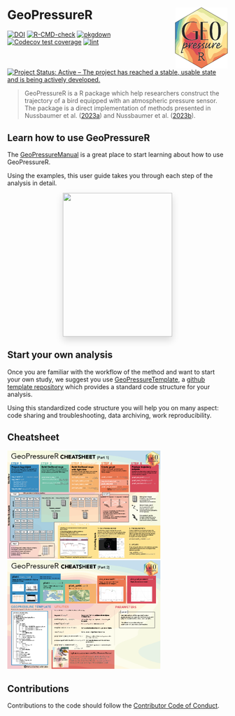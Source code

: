 
<!-- README.md is generated from README.Rmd. Please edit that file -->

# GeoPressureR <img src="man/figures/logo.png" align="right" height="139"/>

<!-- badges: start -->

[![DOI](https://zenodo.org/badge/DOI/10.5281/zenodo.7754457.svg)](https://doi.org/10.5281/zenodo.7754457)
[![R-CMD-check](https://github.com/Rafnuss/GeoPressureR/workflows/R-CMD-check/badge.svg)](https://github.com/Rafnuss/GeoPressureR/actions)
[![pkgdown](https://github.com/Rafnuss/GeoPressureR/actions/workflows/pkgdown.yaml/badge.svg)](https://github.com/Rafnuss/GeoPressureR/actions/workflows/pkgdown.yaml)
[![Codecov test
coverage](https://codecov.io/gh/Rafnuss/GeoPressureR/branch/master/graph/badge.svg)](https://app.codecov.io/gh/Rafnuss/GeoPressureR?branch=master)
[![lint](https://github.com/Rafnuss/GeoPressureR/actions/workflows/lint.yaml/badge.svg)](https://github.com/Rafnuss/GeoPressureR/actions/workflows/lint.yaml)
[![Project Status: Active – The project has reached a stable, usable
state and is being actively
developed.](https://www.repostatus.org/badges/latest/active.svg)](https://www.repostatus.org/#active)
<!-- badges: end -->

> GeoPressureR is a R package which help researchers construct the
> trajectory of a bird equipped with an atmospheric pressure sensor. The
> package is a direct implementation of methods presented in Nussbaumer
> et al. ([2023a](https://doi.org/10.1111/2041-210X.14043)) and
> Nussbaumer et al. ([2023b](https://doi.org/10.1111/2041-210X.14082)).

## Learn how to use GeoPressureR

The
[GeoPressureManual](https://raphaelnussbaumer.com/GeoPressureManual/) is
a great place to start learning about how to use GeoPressureR.

Using the examples, this user guide takes you through each step of the
analysis in detail.

<p align="center">
<a href="https://raphaelnussbaumer.com/GeoPressureManual/"><img src="https://github.com/Rafnuss/GeoPressureManual/raw/main/assets/cover.png" style="margin: 0 1rem 0 1rem;box-shadow: 0 .5rem 1rem rgba(0,0,0,.15);" align="center" width="250" height="328"></a>
</p>

## Start your own analysis

Once you are familiar with the workflow of the method and want to start
your own study, we suggest you use
[GeoPressureTemplate](https://github.com/Rafnuss/GeoPressureTemplate), a
[github template
repository](https://docs.github.com/en/repositories/creating-and-managing-repositories/creating-a-template-repository)
which provides a standard code structure for your analysis.

Using this standardized code structure you will help you on many aspect:
code sharing and troubleshooting, data archiving, work reproducibility.

## Cheatsheet

<a href="https://github.com/Rafnuss/GeoPressureR/raw/master/man/figures/cheatsheet.pdf" target="_blank">
<img src="man/figures/cheatsheet-01.png" width="350"/>
<img src="man/figures/cheatsheet-02.png" width="350"/> </a>

## Contributions

Contributions to the code should follow the [Contributor Code of
Conduct](https://raphaelnussbaumer.com/GeoPressureR/CONTRIBUTING.html).
